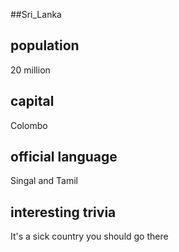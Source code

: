 ##Sri_Lanka
## population
20 million

## capital
Colombo
 
## official language
Singal and Tamil

## interesting trivia
It's a sick country you should go there


